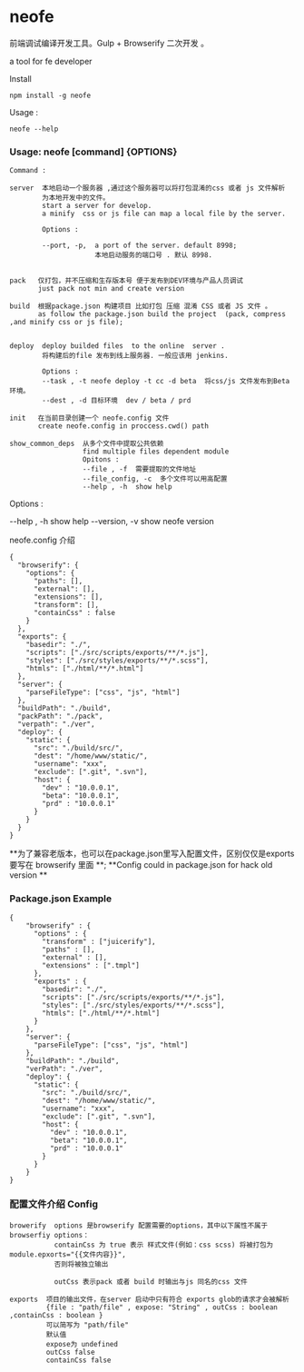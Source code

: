 # neofe


前端调试编译开发工具。Gulp + Browserify 二次开发 。

a tool for fe developer

Install

    npm install -g neofe

Usage :

    neofe --help

### Usage: neofe [command] {OPTIONS}

    Command :

    server  本地启动一个服务器 ,通过这个服务器可以将打包混淆的css 或者 js 文件解析
            为本地开发中的文件。
            start a server for develop.
            a minify  css or js file can map a local file by the server.

            Options :

            --port, -p,  a port of the server. default 8998;
                         本地启动服务的端口号 . 默认 8998.


    pack   仅打包，并不压缩和生存版本号 便于发布到DEV环境与产品人员调试
           just pack not min and create version

    build  根据package.json 构建项目 比如打包 压缩 混淆 CSS 或者 JS 文件 。
           as follow the package.json build the project  (pack, compress ,and minify css or js file);


    deploy  deploy builded files  to the online  server .
            将构建后的file 发布到线上服务器. 一般应该用 jenkins.

            Options :
            --task , -t neofe deploy -t cc -d beta  将css/js 文件发布到Beta环境。
            --dest , -d 目标环境  dev / beta / prd 
    
    init   在当前目录创建一个 neofe.config 文件 
           create neofe.config in proccess.cwd() path
     
    show_common_deps  从多个文件中提取公共依赖
                      find multiple files dependent module
                      Opitons :
                      --file , -f  需要提取的文件地址
                      --file_config, -c  多个文件可以用高配置
                      --help , -h  show help

Options :

  --help , -h  show help
  --version, -v show neofe version



neofe.config 介绍

    {
      "browserify": {
        "options": {
          "paths": [],
          "external": [],
          "extensions": [],
          "transform": [],
          "containCss" : false
        }
      },
      "exports": {
        "basedir": "./",
        "scripts": ["./src/scripts/exports/**/*.js"],
        "styles": ["./src/styles/exports/**/*.scss"],
        "htmls": ["./html/**/*.html"]
      },
      "server": {
        "parseFileType": ["css", "js", "html"]
      },
      "buildPath": "./build",
      "packPath": "./pack",
      "verpath": "./ver",
      "deploy": {
        "static": {
          "src": "./build/src/",
          "dest": "/home/www/static/",
          "username": "xxx",
          "exclude": [".git", ".svn"],
          "host": { 
            "dev" : "10.0.0.1",
            "beta": "10.0.0.1",
            "prd" : "10.0.0.1"
          }
        }
      }
    }

  **为了兼容老版本，也可以在package.json里写入配置文件，区别仅仅是exports 要写在 browserify 里面 **;
  **Config  could in package.json for hack old version **

### Package.json Example

    {
        "browserify" : {
          "options" : {
            "transform" : ["juicerify"],
            "paths" : [],
            "external" : [],
            "extensions" : [".tmpl"]
          },
          "exports" : {
            "basedir": "./",
            "scripts": ["./src/scripts/exports/**/*.js"],
            "styles": ["./src/styles/exports/**/*.scss"],
            "htmls": ["./html/**/*.html"]
          }
        },
        "server": {
          "parseFileType": ["css", "js", "html"]
        },
        "buildPath": "./build",
        "verPath": "./ver",
        "deploy": {
          "static": {
            "src": "./build/src/",
            "dest": "/home/www/static/",
            "username": "xxx",
            "exclude": [".git", ".svn"],
            "host": { 
              "dev" : "10.0.0.1",
              "beta": "10.0.0.1",
              "prd" : "10.0.0.1"
            }
          }
        }
    }


### 配置文件介绍  Config 

    browerify  options 是browserify 配置需要的options，其中以下属性不属于browserfiy options：
               containCss 为 true 表示 样式文件(例如：css scss) 将被打包为 module.epxorts="{{文件内容}}",
               否则将被独立输出

               outCss 表示pack 或者 build 时输出与js 同名的css 文件
    
    exports  项目的输出文件，在server 启动中只有符合 exports glob的请求才会被解析
             {file : "path/file" , expose: "String" , outCss : boolean ,containCss : boolean }
             可以简写为 "path/file" 
             默认值 
             expose为 undefined 
             outCss false
             containCss false
